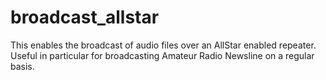 # broadcast_allstar
This enables the broadcast of audio files over an AllStar enabled repeater. Useful in particular for broadcasting Amateur Radio Newsline on a regular basis.
